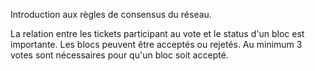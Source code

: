 Introduction aux règles de consensus du réseau.

La relation entre les tickets participant au vote et le status d'un bloc est importante.
Les blocs peuvent être acceptés ou rejetés. Au minimum 3 votes sont nécessaires pour qu'un bloc soit accepté.
